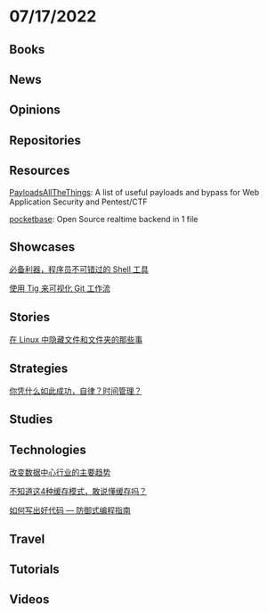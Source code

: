 # 07/17/2022

## Books

## News

## Opinions

## Repositories

## Resources
[PayloadsAllTheThings](https://github.com/swisskyrepo/PayloadsAllTheThings): A list of useful payloads and bypass for Web Application Security and Pentest/CTF

[pocketbase](https://github.com/pocketbase/pocketbase): Open Source realtime backend in 1 file

## Showcases
[必备利器，程序员不可错过的 Shell 工具](https://www.oschina.net/project/awesome?columnId=16)

[使用 Tig 来可视化 Git 工作流](https://linux.cn/article-14809-1.html)

## Stories
[在 Linux 中隐藏文件和文件夹的那些事](https://linux.cn/article-14806-1.html)

## Strategies
[你凭什么如此成功，自律？时间管理？](https://mp.weixin.qq.com/s/auf2S558FkSfOaXi5b0hkg)

## Studies

## Technologies
[改变数据中心行业的主要趋势](https://linux.cn/article-14805-1.html)

[不知道这4种缓存模式，敢说懂缓存吗？](https://mp.weixin.qq.com/s/am8L0x-zvpj_018Yr85n1A)

[如何写出好代码 — 防御式编程指南](https://mp.weixin.qq.com/s/gnnRDI4M5hdFsChTju6Wag)

## Travel

## Tutorials

## Videos
